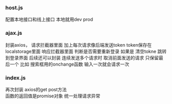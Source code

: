 <!--
 * @Descripttion: 
 * @version: 
 * @Author: Jimmy
 * @Date: 2020-12-14 14:00:08
 * @LastEditors: Jimmy
 * @LastEditTime: 2020-12-17 16:30:41
-->
### host.js
配置本地接口和线上接口  本地就用dev  prod
### ajax.js
封装axios，
请求拦截器里面 加上每次请求像后端发送token token保存在localstorage里面
响应拦截器里面 判断是否需要重新登录 如果是 清空tokne  跳转到登录界面
后续还可以封装  连续发送多个请求时 取消前面发送的请求 只保留最后一个 比如 搜索框用的onchange函数 输入一次就会请求一次 

### index.js
再次封装 axios的get post方法  
函数的返回值是promise对象
统一处理请求异常
         